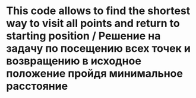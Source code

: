 # This code allows to find the shortest way to visit all points and return to starting position / Решение на задачу по посещению всех точек и возвращению в исходное положение пройдя минимальное расстояние
